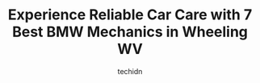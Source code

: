 ---
layout: ampstory
image: https://images.unsplash.com/photo-1574524096791-2ae09c406788?ixlib=rb-4.0.3&ixid=MnwxMjA3fDB8MHxwaG90by1wYWdlfHx8fGVufDB8fHx8&auto=format&fit=crop&w=640&h=853&q=80
author: techidn
featured: false
description: If youre in need of trustworthy and skilled BMW Mechanic in Wheeling WV, USA, youll be pleased to discover the 7 best BMW Mechanic in town. Their expertise and commitment to customer satis
title: Experience Reliable Car Care with 7 Best BMW Mechanics in Wheeling WV
cover:
   title: Experience Reliable Car Care with 7 Best BMW Mechanics in Wheeling WV
   subtitle: Rickpate
   background: https://images.unsplash.com/photo-1574524096791-2ae09c406788?ixlib=rb-4.0.3&ixid=MnwxMjA3fDB8MHxwaG90by1wYWdlfHx8fGVufDB8fHx8&auto=format&fit=crop&w=640&h=853&q=80

pages: 
 - layout: thirds
   top: <h1>#1 Cornerstone Auto Service</h1>
   bottom: "<p>We have been having our 2013 Highlander repaired at Cornerstone for at leased 5 years.  Tony, the  owner is very knowledgeable about foreign cars.  If you have a Volvo, B</p>"
   background: https://www.knot35.com/toplist/wp-content/uploads/2023/06/best-bmw-mechanic-1-in-wheeling-wv-1685840849.jpeg
   backgroundblur: true
 - layout: thirds
   top: <h1>#2 Wheeling Tire Center</h1>
   bottom: "<p>163 River Rd, Wheeling, WV 26003, United States</p>"
   background: https://www.knot35.com/toplist/wp-content/uploads/2023/06/best-bmw-mechanic-2-in-wheeling-wv-1685840849.jpeg
   cta:
      link: https://www.knot35.com/toplist/experience-reliable-car-care-with-7-best-bmw-mechanics-in-wheeling-wv/
      text: Experience Reliable Car Care with 7 Best BMW Mechanics in Wheeling WV
 - layout: thirds
   top: <h1>#3 Pauls Tire Services</h1>
   bottom: "<p>50 33rd St, Wheeling, WV 26003, United States</p>"
   background: https://www.knot35.com/toplist/wp-content/uploads/2023/06/best-bmw-mechanic-3-in-wheeling-wv-1685840850.jpeg
   cta:
      link: https://www.knot35.com/toplist/experience-reliable-car-care-with-7-best-bmw-mechanics-in-wheeling-wv/
      text: Experience Reliable Car Care with 7 Best BMW Mechanics in Wheeling WV
 - layout: thirds
   top: <h1>#4 ASAP Auto Repair</h1>
   bottom: "<p>112 16th St, Wheeling, WV 26003, United States</p>"
   background: https://images.unsplash.com/photo-1613843873231-1447db182f97?ixlib=rb-4.0.3&ixid=MnwxMjA3fDB8MHxwaG90by1wYWdlfHx8fGVufDB8fHx8&auto=format&fit=crop&w=640&h=853&q=80
   cta:
      link: https://www.knot35.com/toplist/experience-reliable-car-care-with-7-best-bmw-mechanics-in-wheeling-wv/
      text: Experience Reliable Car Care with 7 Best BMW Mechanics in Wheeling WV
 - layout: thirds
   top: <h1>#5 The Auto Shop</h1>
   bottom: "<p>617 Fulton St, Wheeling, WV 26003, United States</p>"
   background: https://images.unsplash.com/photo-1518640467707-6811f4a6ab73?ixlib=rb-4.0.3&ixid=MnwxMjA3fDB8MHxwaG90by1wYWdlfHx8fGVufDB8fHx8&auto=format&fit=crop&w=640&h=853&q=80
   cta:
      link: https://www.knot35.com/toplist/experience-reliable-car-care-with-7-best-bmw-mechanics-in-wheeling-wv/
      text: Experience Reliable Car Care with 7 Best BMW Mechanics in Wheeling WV
 - layout: thirds
   top: <h1>#6 German Precision Auto GP Auto</h1>
   bottom: "<p>3194 Grade Rd, Falling Waters, WV 25419, United States</p>"
   background: https://images.unsplash.com/photo-1540457036297-448b6b99e91c?ixlib=rb-4.0.3&ixid=MnwxMjA3fDB8MHxwaG90by1wYWdlfHx8fGVufDB8fHx8&auto=format&fit=crop&w=640&h=853&q=80
   cta:
      link: https://www.knot35.com/toplist/experience-reliable-car-care-with-7-best-bmw-mechanics-in-wheeling-wv/
      text: Experience Reliable Car Care with 7 Best BMW Mechanics in Wheeling WV
 - layout: thirds
   top: <h1>#7 M&K Truck Centers, Wheeling</h1>
   bottom: "<p>20 23rd St, Wheeling, WV 26003, United States</p>"
   background: https://images.unsplash.com/photo-1614648718611-0635f29016cb?ixlib=rb-4.0.3&ixid=MnwxMjA3fDB8MHxwaG90by1wYWdlfHx8fGVufDB8fHx8&auto=format&fit=crop&w=640&h=853&q=80
   cta:
      link: https://www.knot35.com/toplist/experience-reliable-car-care-with-7-best-bmw-mechanics-in-wheeling-wv/
      text: Experience Reliable Car Care with 7 Best BMW Mechanics in Wheeling WV
 - layout: thirds
   middle: Continue reading...
   background: https://images.unsplash.com/photo-1527066579998-dbbae57f45ce?ixlib=rb-4.0.3&ixid=MnwxMjA3fDB8MHxwaG90by1wYWdlfHx8fGVufDB8fHx8&auto=format&fit=crop&w=640&h=853&q=80
   cta:
      link: https://www.knot35.com/toplist/experience-reliable-car-care-with-7-best-bmw-mechanics-in-wheeling-wv/
      text: Experience Reliable Car Care with 7 Best BMW Mechanics in Wheeling WV
      
---